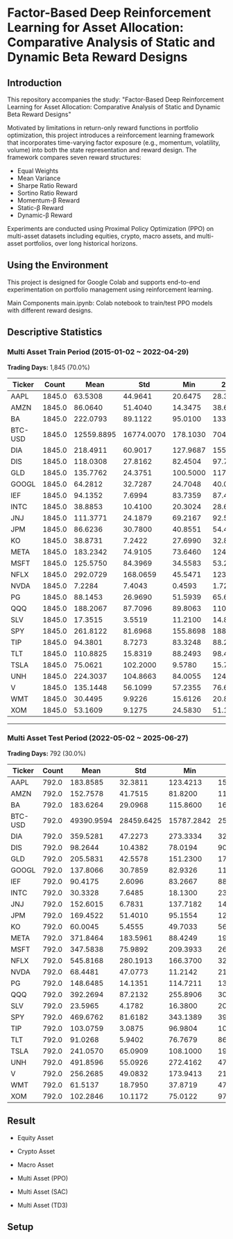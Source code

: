 # Factor-Based Deep Reinforcement Learning for Asset Allocation: Comparative Analysis of Static and Dynamic Beta Reward Designs

Introduction
---
This repository accompanies the study:
"Factor-Based Deep Reinforcement Learning for Asset Allocation: Comparative Analysis of Static and Dynamic Beta Reward Designs"

Motivated by limitations in return-only reward functions in portfolio optimization, this project introduces a reinforcement learning framework that incorporates time-varying factor exposure (e.g., momentum, volatility, volume) into both the state representation and reward design. The framework compares seven reward structures:

- Equal Weights
- Mean Variance
- Sharpe Ratio Reward
- Sortino Ratio Reward
- Momentum-β Reward
- Static-β Reward
- Dynamic-β Reward

Experiments are conducted using Proximal Policy Optimization (PPO) on multi-asset datasets including equities, crypto, macro assets, and multi-asset portfolios, over long historical horizons.

Using the Environment
---
This project is designed for Google Colab and supports end-to-end experimentation on portfolio management using reinforcement learning.

Main Components
main.ipynb: Colab notebook to train/test PPO models with different reward designs.

Descriptive Statistics
---

### Multi Asset Train Period (2015-01-02 ~ 2022-04-29)
**Trading Days:** 1,845 (70.0%)  

| Ticker   | Count   | Mean     | Std      | Min      | 25%      | 50%      | 75%      | Max       |
|----------|---------|----------|----------|----------|----------|----------|----------|-----------|
| AAPL     | 1845.0  | 63.5308  | 44.9641  | 20.6475  | 28.3542  | 43.2791  | 88.6624  | 178.6456  |
| AMZN     | 1845.0  | 86.0640  | 51.4040  | 14.3475  | 38.6220  | 82.8110  | 137.7290 | 186.5705  |
| BA       | 1845.0  | 222.0793 | 89.1122  | 95.0100  | 133.7385 | 208.3400 | 320.2827 | 430.3000  |
| BTC-USD  | 1845.0  | 12559.8895 | 16774.0070 | 178.1030 | 704.3760 | 6639.1401 | 11322.1230 | 67566.8281 |
| DIA      | 1845.0  | 218.4911 | 60.9017  | 127.9687 | 155.3648 | 216.8293 | 253.8773 | 344.9316  |
| DIS      | 1845.0  | 118.0308 | 27.8162  | 82.4504  | 97.7316  | 107.0026 | 134.1372 | 198.5992  |
| GLD      | 1845.0  | 135.7762 | 24.3751  | 100.5000 | 117.2900 | 124.3600 | 162.3500 | 193.8900  |
| GOOGL    | 1845.0  | 64.2812  | 32.7287  | 24.7048  | 40.0215  | 55.0001  | 73.5136  | 148.9452  |
| IEF      | 1845.0  | 94.1352  | 7.6994   | 83.7359  | 87.4013  | 90.7012  | 101.7175 | 109.4531  |
| INTC     | 1845.0  | 38.8853  | 10.4100  | 20.3024  | 28.6505  | 40.9945  | 46.8853  | 62.0833   |
| JNJ      | 1845.0  | 111.3771 | 24.1879  | 69.2167  | 92.5680  | 110.6248 | 127.7236 | 168.7964  |
| JPM      | 1845.0  | 86.6236  | 30.7800  | 40.8551  | 54.4398  | 86.4842  | 101.7132 | 155.4105  |
| KO       | 1845.0  | 38.8731  | 7.2422   | 27.6990  | 32.8575  | 37.0763  | 44.5169  | 60.0824   |
| META     | 1845.0  | 183.2342 | 74.9105  | 73.6460  | 124.3180 | 173.2495 | 216.7509 | 380.0948  |
| MSFT     | 1845.0  | 125.5750 | 84.3969  | 34.5583  | 53.2935  | 98.4196  | 192.8626 | 333.1555  |
| NFLX     | 1845.0  | 292.0729 | 168.0659 | 45.5471  | 123.3500 | 300.6900 | 406.2700 | 691.6900  |
| NVDA     | 1845.0  | 7.2284   | 7.4043   | 0.4593   | 1.7205   | 4.6796   | 9.4987   | 33.3111   |
| PG       | 1845.0  | 88.1453  | 26.9690  | 51.5939  | 65.6264  | 74.6642  | 109.6179 | 150.4982  |
| QQQ      | 1845.0  | 188.2067 | 87.7096  | 89.8063  | 110.7672 | 163.1031 | 243.2370 | 394.3982  |
| SLV      | 1845.0  | 17.3515  | 3.5519   | 11.2100  | 14.8800  | 16.0500  | 19.1000  | 27.0000   |
| SPY      | 1845.0  | 261.8122 | 81.6968  | 155.8698 | 188.0715 | 244.7464 | 302.4662 | 454.4669  |
| TIP      | 1845.0  | 94.3801  | 8.7273   | 83.3248  | 88.2454  | 89.7124  | 102.3400 | 113.4396  |
| TLT      | 1845.0  | 110.8825 | 15.8319  | 88.2493  | 98.4755  | 103.1778 | 123.1514 | 148.6342  |
| TSLA     | 1845.0  | 75.0621  | 102.2000 | 9.5780   | 15.7867  | 20.9380  | 74.6420  | 409.9700  |
| UNH      | 1845.0  | 224.3037 | 104.8663 | 84.0055  | 124.9830 | 217.0791 | 278.3788 | 518.5569  |
| V        | 1845.0  | 135.1448 | 56.1099  | 57.2355  | 76.6705  | 131.0597 | 189.6195 | 243.6303  |
| WMT      | 1845.0  | 30.4495  | 9.9226   | 15.6126  | 20.8832  | 28.6357  | 39.8912  | 50.9988   |
| XOM      | 1845.0  | 53.1609  | 9.1275   | 24.5830  | 51.1806  | 55.2828  | 58.2462  | 79.0833   |

---

### Multi Asset Test Period (2022-05-02 ~ 2025-06-27)
**Trading Days:** 792 (30.0%)  

| Ticker   | Count   | Mean     | Std      | Min      | 25%      | 50%      | 75%      | Max       |
|----------|---------|----------|----------|----------|----------|----------|----------|-----------|
| AAPL     | 792.0   | 183.8585 | 32.3811  | 123.4213 | 156.3833 | 181.2653 | 211.3075 | 258.3967  |
| AMZN     | 792.0   | 152.7578 | 41.7515  | 81.8200  | 116.0825 | 145.8450 | 186.4450 | 242.0600  |
| BA       | 792.0   | 183.6264 | 29.0968  | 115.8600 | 162.0875 | 182.6300 | 205.7625 | 264.2700  |
| BTC-USD  | 792.0   | 49390.9594 | 28459.6425 | 15787.2842 | 25825.1890 | 37869.5371 | 67917.6445 | 111673.2812 |
| DIA      | 792.0   | 359.5281 | 47.2273  | 273.3334 | 320.7730 | 344.4039 | 402.5504 | 445.9341  |
| DIS      | 792.0   | 98.2644  | 10.4382  | 78.0194  | 90.3095  | 96.9734  | 107.7699 | 122.9110  |
| GLD      | 792.0   | 205.5831 | 42.5578  | 151.2300 | 173.8125 | 187.1350 | 233.9200 | 316.2900  |
| GOOGL    | 792.0   | 137.8066 | 30.7859  | 82.9326  | 110.9964 | 135.7608 | 164.8655 | 205.8933  |
| IEF      | 792.0   | 90.4175  | 2.6096   | 83.2667  | 88.6824  | 90.4382  | 92.5475  | 95.8498   |
| INTC     | 792.0   | 30.3328  | 7.6485   | 18.1300  | 23.9720  | 29.9236  | 35.0869  | 50.0892   |
| JNJ      | 792.0   | 152.6015 | 6.7831   | 137.7182 | 148.1772 | 152.4500 | 157.2816 | 166.7964  |
| JPM      | 792.0   | 169.4522 | 51.4010  | 95.1554  | 127.3482 | 150.1160 | 207.9168 | 287.3656  |
| KO       | 792.0   | 60.0045  | 5.4555   | 49.7033  | 56.3486  | 58.3107  | 62.1681  | 73.3783   |
| META     | 792.0   | 371.8464 | 183.5961 | 88.4249  | 191.0395 | 330.9146 | 525.1694 | 735.4493  |
| MSFT     | 792.0   | 347.5838 | 75.9892  | 209.3933 | 269.4037 | 365.1847 | 414.0875 | 497.4500  |
| NFLX     | 792.0   | 545.8168 | 280.1913 | 166.3700 | 322.4450 | 466.4300 | 695.9150 | 1323.1200 |
| NVDA     | 792.0   | 68.4481  | 47.0773  | 11.2142  | 21.9290  | 48.1305  | 117.0002 | 157.7500  |
| PG       | 792.0   | 148.6485 | 14.1351  | 114.7211 | 137.9442 | 146.3311 | 161.9682 | 176.2988  |
| QQQ      | 792.0   | 392.2694 | 87.2132  | 255.8906 | 305.0294 | 384.7218 | 473.7189 | 548.0900  |
| SLV      | 792.0   | 23.5965  | 4.1782   | 16.3800  | 20.5875  | 22.1100  | 27.4825  | 33.7400   |
| SPY      | 792.0   | 469.6762 | 81.6182  | 343.1389 | 394.4251 | 444.9231 | 548.9910 | 614.9100  |
| TIP      | 792.0   | 103.0759 | 3.0875   | 96.9804  | 100.8219 | 102.6711 | 105.7446 | 109.5123  |
| TLT      | 792.0   | 91.0268  | 5.9402   | 76.7679  | 86.8438  | 89.7644  | 94.7012  | 107.3878  |
| TSLA     | 792.0   | 241.0570 | 65.0909  | 108.1000 | 191.7975 | 235.8850 | 269.6550 | 479.8600  |
| UNH      | 792.0   | 491.8596 | 55.0926  | 272.4162 | 470.3069 | 492.7936 | 518.7108 | 615.8387  |
| V        | 792.0   | 256.2685 | 49.0832  | 173.9413 | 218.0557 | 251.4155 | 280.4247 | 373.3100  |
| WMT      | 792.0   | 61.5137  | 18.7950  | 37.8719  | 47.2976  | 52.8062  | 78.0749  | 104.5096  |
| XOM      | 792.0   | 102.2846 | 10.1172  | 75.0122  | 97.2676  | 103.4963 | 109.5824 | 122.1211  |



Result
---

- Equity Asset

- Crypto Asset

- Macro Asset

- Multi Asset (PPO)

- Multi Asset (SAC)

- Multi Asset (TD3)

Setup
---


